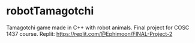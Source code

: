 # robotTamagotchi
Tamagotchi game made in C++ with robot animals. Final project for COSC 1437 course.
Replit: https://replit.com/@Ephimoon/FINAL-Project-2
